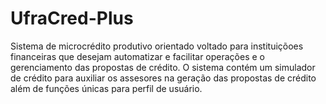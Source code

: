 # UfraCred-Plus

Sistema de microcrédito produtivo orientado voltado para instituiçõoes financeiras que desejam automatizar e facilitar operações e o gerenciamento das propostas de crédito. O sistema contém um simulador de crédito para auxiliar os assesores na geração das propostas de crédito além de funções únicas para perfil de usuário.

